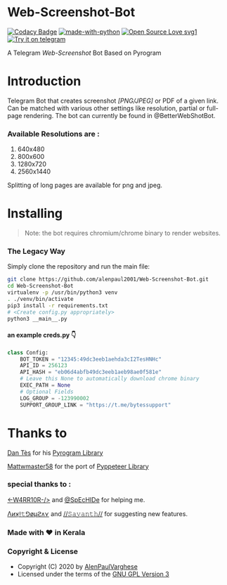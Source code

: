 # Web-Screenshot-Bot
[![Codacy Badge](https://api.codacy.com/project/badge/Grade/14e4b6f385a44aa9b35602e3ff52a668)](https://app.codacy.com/manual/alenpaul2001/Web-Screenshot-Bot?utm_source=github.com&utm_medium=referral&utm_content=alenpaul2001/Web-Screenshot-Bot&utm_campaign=Badge_Grade_Dashboard)
[![made-with-python](https://img.shields.io/badge/Made%20with-Python-1f425f.svg)](https://www.python.org/) [![Open Source Love svg1](https://badges.frapsoft.com/os/v1/open-source.svg?v=103)](https://github.com/ellerbrock/open-source-badges/)
[![Try it on telegram](https://img.shields.io/badge/try%20it-on%20telegram-0088cc.svg)](http://t.me/BetterWebShotBot)

A Telegram _Web-Screenshot_ Bot Based on Pyrogram
# Introduction

Telegram Bot that creates screenshot _[PNG/JPEG]_ or PDF of a given link. Can be matched with various other settings like resolution, partial or full-page rendering. The bot can currently be found in @BetterWebShotBot.

### Available Resolutions are :

1. 640x480
2. 800x600
3. 1280x720
4. 2560x1440

Splitting of long pages are available for png and jpeg.

# Installing 

> Note: the bot requires chromium/chrome binary to render websites.
### <b>The Legacy Way</b>
Simply clone the repository and run the main file:

```sh
git clone https://github.com/alenpaul2001/Web-Screenshot-Bot.git
cd Web-Screenshot-Bot
virtualenv -p /usr/bin/python3 venv
. ./venv/bin/activate
pip3 install -r requirements.txt
# <Create config.py appropriately>
python3 __main__.py
```
#### an example creds.py 👇
```py
class Config:
    BOT_TOKEN = "12345:49dc3eeb1aehda3cI2TesHNHc"
    API_ID = 256123
    API_HASH = "eb06d4abfb49dc3eeb1aeb98ae0f581e"
    # Leave this None to automatically download chrome binary
    EXEC_PATH = None
    # Optional Fields
    LOG_GROUP = -123990002
    SUPPORT_GROUP_LINK = "https://t.me/bytessupport"
```


# Thanks to

[Dan Tès](https://telegram.dog/haskell) for his [Pyrogram Library](https://github.com/pyrogram/pyrogram)

[Mattwmaster58](https://github.com/Mattwmaster58) for the port of [Pyppeteer Library](https://github.com/pyppeteer/pyppeteer)

### special thanks to :

[<\-W4RR10R-/>](https://github.com/CW4RR10R) and [@SpEcHIDe](https://github.com/SpEcHiDe) for helping me.

[Λиʞ⫯𝚝⅁øμϩᴧ⋎](https://github.com/Ankit-Gourav) and 
[//𝚂𝚊𝚢𝚊𝚗𝚝𝚑//](https://github.com/SayanthD) for suggesting new features.

### Made with ❤️️ in Kerala
### Copyright & License 

* Copyright (C) 2020 by [AlenPaulVarghese](https://github.com/alenpaul2001)
* Licensed under the terms of the [GNU GPL Version 3](https://github.com/alenpaul2001/Web-Screenshot-Bot/blob/master/LICENSE)
